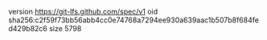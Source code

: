 version https://git-lfs.github.com/spec/v1
oid sha256:c2f59f73bb56abb4cc0e74768a7294ee930a639aac1b507b8f684fed429b82c6
size 5798
